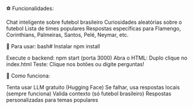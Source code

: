 ⚽ Funcionalidades:

Chat inteligente sobre futebol brasileiro
Curiosidades aleatórias sobre o futebol
Lista de times populares
Respostas específicas para Flamengo, Corinthians, Palmeiras, Santos, Pelé, Neymar, etc.

🚀 Para usar:
bash# Instalar
npm install

Execute o backend: npm start (porta 3000)
Abra o HTML: Duplo clique no index.html
Teste: Clique nos botões ou digite perguntas!

🔧 Como funciona:

Tenta usar LLM gratuito (Hugging Face)
Se falhar, usa respostas locais (sempre funciona)
Valida contexto (só futebol brasileiro)
Respostas personalizadas para temas populares
